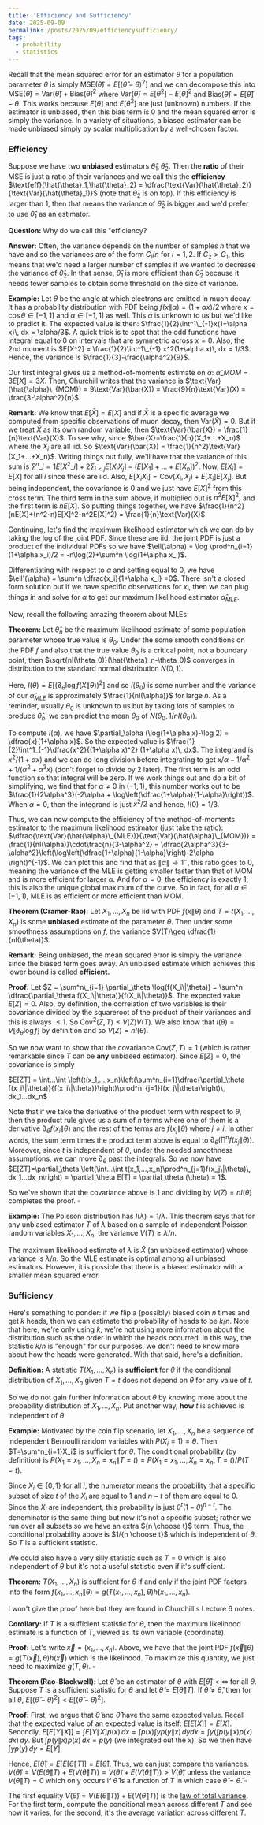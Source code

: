 ```yaml
---
title: 'Efficiency and Sufficiency'
date: 2025-09-09
permalink: /posts/2025/09/efficiencysufficiency/
tags:
  - probability
  - statistics
---
```


Recall that the mean squared error for an estimator $\hat{\theta}$ for a population parameter $\theta$ is simply $\text{MSE}(\hat{\theta}) = E[(\hat{\theta}-\theta)^2]$ and we can decompose this into $\text{MSE}(\hat{\theta}) = \text{Var}(\hat{\theta})+\text{Bias}(\hat{\theta})^2$ where $\text{Var}(\hat{\theta}) = E[\hat{\theta}^2]-E[\hat{\theta}]^2$ and $\text{Bias}(\hat{\theta}) = E[\hat{\theta}] - \theta$. This works because $E[\theta]$ and $E[\theta^2]$ are just (unknown) numbers. If the estimator is unbiased, then this bias term is 0 and the mean squared error is simply the variance. In a variety of situations, a biased estimator can be made unbiased simply by scalar multiplication by a well-chosen factor.

### Efficiency

Suppose we have two **unbiased** estimators $\hat{\theta}_1,\hat{\theta}_2$. Then the **ratio** of their MSE is just a ratio of their variances and we call this the **efficiency** $\text{eff}(\hat{\theta}_1,\hat{\theta}_2) = \dfrac{\text{Var}(\hat{\theta}_2)}{\text{Var}(\hat{\theta}_1)}$ (note that $\hat{\theta}_2$ is on top). If this efficiency is larger than 1, then that means the variance of $\hat{\theta}_2$ is bigger and we'd prefer to use $\hat{\theta}_1$ as an estimator.

**Question:** Why do we call this "efficiency?

**Answer:** Often, the variance depends on the number of samples $n$ that we have and so the variances are of the form $C_i/n$ for $i=1,2$. If $C_2>C_1$, this means that we'd need a larger number of samples if we wanted to decrease the variance of $\hat{\theta}_2$. In that sense, $\hat{\theta}_1$ is more efficient than $\hat{\theta}_2$ because it needs fewer samples to obtain some threshold on the size of variance.

**Example:** Let $\theta$ be the angle at which electrons are emitted in muon decay. It has a probability distribution with PDF being $f(x\|\alpha) = (1+\alpha x)/2$ where $x = \cos \theta \in [-1,1]$ and $\alpha \in [-1,1]$ as well. This $\alpha$ is unknown to us but we'd like to predict it. The expected value is then: $\frac{1}{2}\int^1\_{-1}x(1+\alpha x)\, dx = \alpha/3$. A quick trick is to spot that the odd functions have integral equal to 0 on intervals that are symmetric across $x=0$. Also, the 2nd moment is $E[X^2] = \frac{1}{2}\int^1\_{-1} x^2(1+\alpha x)\, dx = 1/3$. Hence, the variance is $\frac{1}{3}-\frac{\alpha^2}{9}$. 

Our first integral gives us a method-of-moments estimate on $\alpha$: $\hat{\alpha}\_{MOM} = 3E[X] = 3\bar{X}$. Then, Churchill writes that the variance is $\text{Var}(\hat{\alpha}\_{MOM}) = 9\text{Var}(\bar{X}) = \frac{9}{n}\text{Var}(X) = \frac{3-\alpha^2}{n}$.

**Remark:** We know that $E[\bar{X}] = E[X]$ and if $\bar{X}$ is a specific average we computed from specific observations of muon decay, then $\text{Var}(\bar{X})=0$. But if we treat $\bar{X}$ as its own random variable, then $\text{Var}(\bar{X}) = \frac{1}{n}\text{Var}(X)$. To see why, since $\bar{X}=\frac{1}{n}(X_1+...+X_n)$ where the $X_i$ are all iid. So $\text{Var}(\bar{X}) = \frac{1}{n^2}\text{Var}(X_1+...+X_n)$. Writing things out fully, we'll have that the variance of this sum is $\sum^n\_{i=1}E[X^2\_i] + 2\sum_{i<j}E[X_i X_j] -(E[X_1]+...+E[X_n])^2$. Now, $E[X_i]=E[X]$ for all $i$ since these are iid. Also, $E[X_iX_j] = \text{Cov}(X_i,X_j) + E[X_i]E[X_j]$. But being independent, the covariance is 0 and we just have $E[X]^2$ from this cross term. The third term in the sum above, if multiplied out is $n^2E[X]^2$, and the first term is $nE[X]$. So putting things together, we have 
$\frac{1}{n^2}(nE[X]+(n^2-n)E[X]^2-n^2E[X]^2) = \frac{1}{n}\text{Var}(X)$.

Continuing, let's find the maximum likelihood estimator which we can do by taking the log of the joint PDF. Since these are iid, the joint PDF is just a product of the individual PDFs so we have $\ell(\alpha) = \log \prod^n_{i=1}(1+\alpha x_i)/2 = -n\log(2)+\sum^n \log(1+\alpha x_i)$.

Differentiating with respect to $\alpha$ and setting equal to 0, we have $\ell'(\alpha) = \sum^n \dfrac{x_i}{1+\alpha x_i} =0$. There isn't a closed form solution but if we have specific observations for $x_i$, then we can plug things in and solve for $\alpha$ to get our maximum likelihood estimator $\hat{\alpha}_{MLE}$.

Now, recall the following amazing theorem about MLEs:

**Theorem:** Let $\hat{\theta}_n$ be the maximum likelihood estimate of some population parameter whose true value is $\theta_0$. Under the some smooth conditions on the PDF $f$ and also that the true value $\theta_0$ is a critical point, not a boundary point, then $\sqrt{nI(\theta_0)}(\hat{\theta}_n-\theta_0)$ converges in distribution to the standard normal distribution $N(0,1)$.

Here, $I(\theta)=E[(\partial_\theta \log f(X\|\theta))^2]$ and so $I(\theta_0)$ is some number and the variance of our $\hat{\alpha}_{MLE}$ is approximately $\frac{1}{nI(\alpha)}$ for large $n$. As a reminder, usually $\theta_0$ is unknown to us but by taking lots of samples to produce $\hat{\theta}_n$, we can predict the mean $\theta_0$ of $N(\theta_0,1/nI(\theta_0))$.

To compute $I(\alpha)$, we have $\partial_\alpha (\log(1+\alpha x)-\log 2) = \dfrac{x}{1+\alpha x}$. So the expected value is $\frac{1}{2}\int^1_{-1}\dfrac{x^2}{(1+\alpha x)^2} (1+\alpha x)\, dx$. The integrand is $x^2/(1+\alpha x)$ and we can do long division before integrating to get $x/\alpha -1/\alpha^2+1/(\alpha^2+\alpha^3x)$ (don't forget to divide by 2 later). The first term is an odd function so that integral will be zero. If we work things out and do a bit of simplifying, we find that for $\alpha \neq 0$ in $(-1,1)$, this number works out to be $\frac{1}{2\alpha^3}(-2\alpha + \log\left(\dfrac{1+\alpha}{1-\alpha}\right))$. When $\alpha=0$, then the integrand is just $x^2/2$ and hence, $I(0)=1/3$.

Thus, we can now compute the efficiency of the method-of-moments estimator to the maximum likelihood estimator (just take the ratio): $\dfrac{\text{Var}(\hat{\alpha}\_{MLE})}{\text{Var}(\hat{\alpha}\_{MOM})} = \frac{1}{nI(\alpha)}\cdot\frac{n}{3-\alpha^2} = \dfrac{2\alpha^3}{3-\alpha^2}\left(\log\left(\dfrac{1+\alpha}{1-\alpha}\right)-2\alpha \right)^{-1}$. We can plot this and find that as $\|\alpha\|\to 1^-$, this ratio goes to 0, meaning the variance of the MLE is getting smaller faster than that of MOM and is more efficient for larger $\alpha$. And for $\alpha=0$, the efficiency is exactly 1; this is also the unique global maximum of the curve. So in fact, for all $\alpha \in (-1,1)$, MLE is as efficient or more efficient than MOM.

**Theorem (Cramer-Rao):** Let $X_1,...,X_n$ be iid with PDF $f(x\|\theta)$ and $T=t(X_1,...,X_n)$ is some **unbiased** estimate of the parameter $\theta$. Then under some smoothness assumptions on $f$, the variance $V(T)\geq \dfrac{1}{nI(\theta)}$. 

**Remark:** Being unbiased, the mean squared error is simply the variance since the biased term goes away. An unbiased estimate which achieves this lower bound is called **efficient.**

**Proof:** Let $Z = \sum^n\_{i=1} \partial_\theta \log(f(X_i\|\theta)) = \sum^n \dfrac{\partial_\theta f(X_i\|\theta)}{f(X_i\|\theta)}$. The expected value $E[Z]=0$. Also, by definition, the correlation of two variables is their covariance divided by the squareroot of the product of their variances and this is always $\leq 1$. So $\text{Cov}^2(Z,T)\leq V(Z)V(T)$. We also know that $I(\theta) = V[\partial_\theta \log f]$ by definition and so $V(Z) = nI(\theta)$.

So we now want to show that the covariance $\text{Cov}(Z,T)=1$ (which is rather remarkable since $T$ can be **any** unbiased estimator). Since $E[Z]=0$, the covariance is simply

$E[ZT] = \int...\int \left(t(x_1,...,x_n)\left(\sum^n_{i=1}\dfrac{\partial_\theta f(x_i\|\theta)}{f(x_i\|\theta)}\right)\prod^n_{j=1}f(x_j\|\theta)\right)\, dx_1...dx_n$

Note that if we take the derivative of the product term with respect to $\theta$, then the product rule gives us a sum of $n$ terms where one of them is a derivative $\partial_\theta f(x_i\|\theta)$ and the rest of the terms are $f(x_j\|\theta)$ where $j \neq i$. In other words, the sum term times the product term above is equal to $\partial_\theta (\prod^n f(x_j\|\theta))$.
Moreover, since $t$ is independent of $\theta$, under the needed smoothness assumptions, we can move $\partial_\theta$ past the integrals. So we now have
$E[ZT]=\partial_\theta \left(\int...\int t(x_1,...,x_n)\prod^n_{j=1}f(x_j\|\theta)\, dx_1...dx_n\right) = \partial_\theta E[T] = \partial_\theta (\theta) = 1$.

So we've shown that the covariance above is 1 and dividing by $V(Z) = nI(\theta)$ completes the proof. $\square$

**Example:** The Poisson distribution has $I(\lambda) = 1/\lambda$. This theorem says that for any unbiased estimator $T$ of $\lambda$ based on a sample of independent Poisson random variables $X_1,...,X_n$, the variance $V(T)\geq \lambda/n$.

The maximum likelihood estimate of $\lambda$ is $\bar{X}$ (an unbiased estimator) whose variance is $\lambda/n$. So the MLE estimate is optimal among all unbiased estimators. However, it is possible that there is a biased estimator with a smaller mean squared error.

### Sufficiency

Here's something to ponder: if we flip a (possibly) biased coin $n$ times and get $k$ heads, then we can estimate the probability of heads to be $k/n$. Note that here, we're only using $k$, we're not using more information about the distribution such as the order in which the heads occurred. In this way, the statistic $k/n$ is "enough" for our purposes, we don't need to know more about how the heads were generated. With that said, here's a definition.

**Definition:** A statistic $T(X_1,...,X_n)$ is **sufficient** for $\theta$ if the conditional distribution of $X_1,...,X_n$ given $T=t$ does not depend on $\theta$ for any value of $t$.

So we do not gain further information about $\theta$ by knowing more about the probability distribution of $X_1,...,X_n$. Put another way, **how** $t$ is achieved is independent of $\theta$.

**Example:** Motivated by the coin flip scenario, let $X_1,...,X_n$ be a sequence of independent Bernoulli random variables with $P(X_i=1) = \theta$. Then $T=\sum^n_{i=1}X_i$ is sufficient for $\theta$. The conditional probability (by definition) is $P(X_1=x_1,...,X_n=x_n\|T=t) = P(X_1=x_1,...,X_n=x_n,T=t)/P(T=t)$.

Since $X_i \in \{0,1\}$ for all $i$, the numerator means the probability that a specific subset of size $t$ of the $X_i$ are equal to 1 and $n-t$ of them are equal to 0. Since the $X_i$ are independent, this probability is just $\theta^t(1-\theta)^{n-t}$. The denominator is the same thing but now it's not a specific subset; rather we run over all subsets so we have an extra ${n \choose t}$ term. Thus, the conditional probability above is $1/{n \choose t}$ which is independent of $\theta$. So $T$ is a sufficient statistic.

We could also have a very silly statistic such as $T = 0$ which is also independent of $\theta$ but it's not a useful statistic even if it's sufficient.

**Theorem:** $T(X_1,...,X_n)$ is sufficient for $\theta$ if and only if the joint PDF factors into the form $f(x_1,...,x_n\|\theta) = g(T(x_1,...,x_n),\theta)h(x_1,...,x_n)$.

I won't give the proof here but they are found in Churchill's Lecture 6 notes.

**Corollary:** If $T$ is a sufficient statistic for $\theta$, then the maximum likelihood estimate is a function of $T$, viewed as its own variable (coordinate).

**Proof:** Let's write $\vec{x}=(x_1,...,x_n)$. Above, we have that the joint PDF $f(\vec{x}\|\theta) = g(T(\vec{x}),\theta)h(\vec{x})$ which is the likelihood. To maximize this quantity, we just need to maximize $g(T,\theta)$. $\square$

**Theorem (Rao-Blackwell):** Let $\hat{\theta}$ be an estimator of $\theta$ with $E[\hat{\theta}]<\infty$ for all $\theta$. Suppose $T$ is a sufficient statistic for $\theta$ and let $\tilde{\theta} = E[\hat{\theta}\|T]$. If $\tilde{\theta} \neq \hat{\theta}$, then for all $\theta$, $E[(\tilde{\theta}-\theta)^2] < E[(\hat{\theta}-\theta)^2]$.

**Proof:** First, we argue that $\tilde{\theta}$ and $\hat{\theta}$ have the same expected value. Recall that the expected value of an expected value is itself: $E[E[X]]=E[X]$. Secondly, $E[E[Y\|X]] = \int E[Y\|X]p(x)\,dx = \int p(x)\int y p(y\|x)\, dydx = \int y\left(\int p(y\|x) p(x) \, dx \right)\, dy$. But $\int p(y\|x)p(x) \, dx= p(y)$ (we integrated out the $x$). So we then have $\int y p(y)\, dy = E[Y]$.

Hence, $E[\tilde{\theta}] = E[E[\hat{\theta}\|T]] = E[\hat{\theta}]$. Thus, we can just compare the variances.
$V(\hat{\theta}) = V(E(\hat{\theta}\|T) + E(V(\hat{\theta}\|T)) = V(\tilde{\theta}) + E(V(\hat{\theta}\|T))>V(\tilde{\theta})$ unless the variance $V({\hat\theta}\|T)=0$ which only occurs if $\hat{\theta}$ is a function of $T$ in which case $\hat{\theta} = \tilde{\theta}$. $\square$

The first equality $V(\hat{\theta}) = V(E(\hat{\theta}\|T)) + E(V(\hat{\theta}\|T))$ is the [law of total variance](https://en.wikipedia.org/wiki/Law_of_total_variance). For the first term, compute the conditional mean across different $T$ and see how it varies, for the second, it's the average variation across different $T$. 
